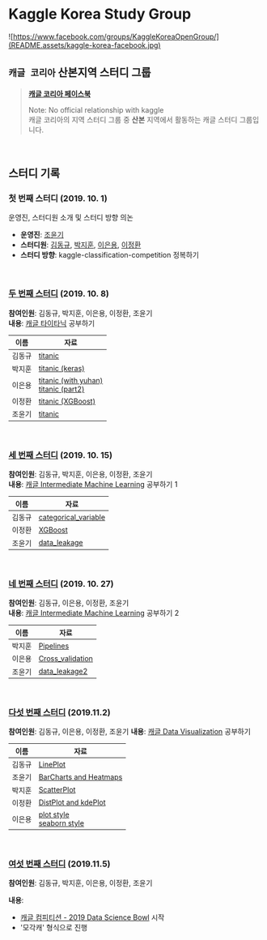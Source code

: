 # Kaggle Korea Study Group
![https://www.facebook.com/groups/KaggleKoreaOpenGroup/](README.assets/kaggle-korea-facebook.jpg)
## `캐글 코리아` 산본지역 스터디 그룹
>  **[캐글 코리아 페이스북](https://www.facebook.com/groups/KaggleKoreaOpenGroup/)** 
>
> Note: No official relationship with kaggle  
캐글 코리아의 지역 스터디 그룹 중 **산본** 지역에서 활동하는 캐글 스터디 그룹입니다.

<br>

## 스터디 기록

### 첫 번째 스터디 (2019. 10. 1)

운영진, 스터디원 소개 및 스터디 방향 의논

- **운영진**: [조윤기](https://github.com/joyoon729)
- **스터디원**: [김동규](https://github.com/DrumDong), [박지훈](https://github.com/jeehunpark), [이은용](https://github.com/namepen), [이정환](https://github.com/wjdghks9885)
- **스터디 방향**: kaggle-classification-competition 정복하기

<br>

### [두 번째 스터디](week2) (2019. 10. 8)

**참여인원**: 김동규, 박지훈, 이은용, 이정환, 조윤기  
**내용**: [캐글 타이타닉](https://www.kaggle.com/c/titanic) 공부하기

|  이름  |                 자료                  |
| :---: | ----------------------------------- |
| 김동규 | [titanic](week2/김동규_titanic1.ipynb)  |
| 박지훈 | [titanic (keras)](week2/박지훈_artificial-neural-network-using-keras.ipynb) |
| 이은용 | [titanic (with yuhan)](week2/이은용_Titanic_part1.ipynb)<br>[titanic (part2)](week2/이은용_TItanic_part2.ipynb) |
| 이정환 | [titanic (XGBoost)](week2/이정환_titanic-using-XGBoost.ipynb) |
| 조윤기 | [titanic](week2/조윤기_titanic.ipynb) |

<br>

### [세 번째 스터디](week3) (2019. 10. 15)

**참여인원**: 김동규, 박지훈, 이은용, 이정환, 조윤기  
**내용**: [캐글 Intermediate Machine Learning](https://www.kaggle.com/learn/intermediate-machine-learning) 공부하기 1

|  이름  |                     자료                     |
| :----: | ------------------------------------------ |
| 김동규 | [categorical_variable](week3/김동규_Study_categorical_variable.ipynb) |
| 이정환 | [XGBoost](week3/이정환_XGBoost.pptx)         |
| 조윤기 | [data_leakage](week3/조윤기_data_leakage.md) |

<br>

### [네 번째 스터디](week4) (2019. 10. 27)

**참여인원**: 김동규, 이은용, 이정환, 조윤기  
**내용**: [캐글 Intermediate Machine Learning](https://www.kaggle.com/learn/intermediate-machine-learning) 공부하기 2

|  이름  | 자료 |
| :----: | -- |
| 박지훈 | [Pipelines](week4/박지훈_Pipelines.ipynb)|
| 이은용 | [Cross_validation](week4/Cross_validation_은용.ipynb) |
| 조윤기 | [data_leakage2](week4/조윤기_data_leakage2.md) |

<br>

### [다섯 번째 스터디](week5) (2019.11.2)

**참여인원**: 김동규, 이은용, 이정환, 조윤기
**내용**:  [캐글 Data Visualization](https://www.kaggle.com/learn/data-visualization) 공부하기

| 이름   | 자료                                                         |
| :----: | ------------------------------------------------------------ |
| 김동규 | [LinePlot](week5/김동규_LinePlot.ipynb)                      |
| 조윤기 | [BarCharts and Heatmaps](week5/조윤기/조윤기_Bar_Charts_and_Heatmaps.ipynb) |
| 박지훈 | [ScatterPlot](week5/박지훈_Scatter_plot.ipynb)               |
| 이정환 | [DistPlot and kdePlot](week5/이정환_distplot_&_kdeplot_example.ipynb) |
| 이은용 | [plot style](week5/이은용_plot_style.ipynb)<br /> [seaborn style](week5/이은용_seaborn_style.ipynb) |

<br>

### [여섯 번째 스터디](week6) (2019.11.5)

**참여인원**: 김동규, 박지훈, 이은용, 이정환, 조윤기

**내용**: 

- [캐글 컴피티션 - 2019 Data Science Bowl](https://www.kaggle.com/c/data-science-bowl-2019) 시작
- '모각캐' 형식으로 진행
